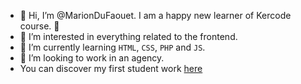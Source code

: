   - 👋 Hi, I’m @MarionDuFaouet. I am a happy new learner of Kercode course. 🤗
- 👀 I’m interested in everything related to the frontend.
- 🌱 I’m currently learning `HTML`, `CSS`, `PHP` and `JS`.
- 💞️ I’m looking to work in an agency.
- You can discover my first student work [here](https://github.com/MarionDuFaouet/Mission-Fresh-vegetables)
